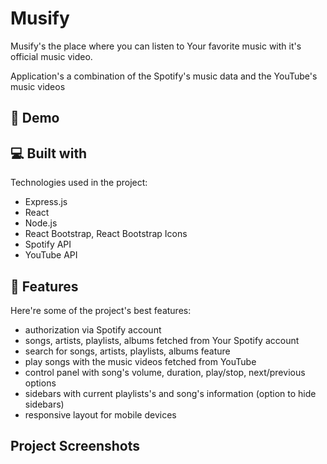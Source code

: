 <h1 id="title">Musify</h1>
<p id="description">Musify's the place where you can listen to Your favorite music with it's official music video.</p>
<p id="description">Application's a combination of the Spotify's music data and the YouTube's music videos</p>

<h2>🚀 Demo</h2>

<h2>💻 Built with</h2>

Technologies used in the project:

*   Express.js
*   React
*   Node.js
*   React Bootstrap, React Bootstrap Icons
*   Spotify API
*   YouTube API
  
<h2>🧐 Features</h2>

Here're some of the project's best features:

*   authorization via Spotify account
*   songs, artists, playlists, albums fetched from Your Spotify account
*   search for songs, artists, playlists, albums feature
*   play songs with the music videos fetched from YouTube
*   control panel with song's volume, duration, play/stop, next/previous options
*   sidebars with current playlists's and song's information (option to hide sidebars)
*   responsive layout for mobile devices

<h2>Project Screenshots</h2>
